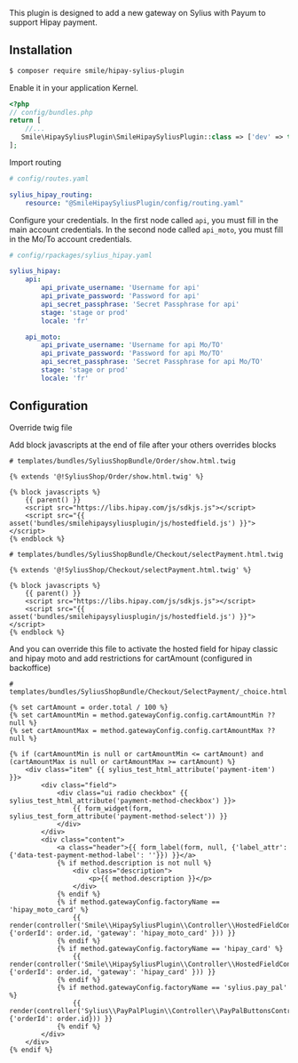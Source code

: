 This plugin is designed to add a new gateway on Sylius with Payum to support Hipay payment.

## Installation 

```bash
$ composer require smile/hipay-sylius-plugin
```

Enable it in your application Kernel.

```php
<?php
// config/bundles.php
return [
    //...
   Smile\HipaySyliusPlugin\SmileHipaySyliusPlugin::class => ['dev' => true, 'test' => true],
];
```

Import routing

```yaml
# config/routes.yaml

sylius_hipay_routing:
    resource: "@SmileHipaySyliusPlugin/config/routing.yaml"
```

Configure your credentials.
In the first node called `api`, you must fill in the main account credentials.
In the second node called `api_moto`, you must fill in the Mo/To account credentials.

```yaml
# config/rpackages/sylius_hipay.yaml

sylius_hipay:
    api:
        api_private_username: 'Username for api'
        api_private_password: 'Password for api'
        api_secret_passphrase: 'Secret Passphrase for api'
        stage: 'stage or prod'
        locale: 'fr'

    api_moto:
        api_private_username: 'Username for api Mo/TO'
        api_private_password: 'Password for api Mo/TO'
        api_secret_passphrase: 'Secret Passphrase for api Mo/TO'
        stage: 'stage or prod'
        locale: 'fr'
```

## Configuration

Override twig file

Add block javascripts at the end of file after your others overrides blocks
```twig
# templates/bundles/SyliusShopBundle/Order/show.html.twig

{% extends '@!SyliusShop/Order/show.html.twig' %}

{% block javascripts %}
    {{ parent() }}
    <script src="https://libs.hipay.com/js/sdkjs.js"></script>
    <script src="{{ asset('bundles/smilehipaysyliusplugin/js/hostedfield.js') }}"></script>
{% endblock %}

```

```twig
# templates/bundles/SyliusShopBundle/Checkout/selectPayment.html.twig

{% extends '@!SyliusShop/Checkout/selectPayment.html.twig' %}

{% block javascripts %}
    {{ parent() }}
    <script src="https://libs.hipay.com/js/sdkjs.js"></script>
    <script src="{{ asset('bundles/smilehipaysyliusplugin/js/hostedfield.js') }}"></script>
{% endblock %}

```

And you can override this file to activate the hosted field for hipay classic and hipay moto and add restrictions for cartAmount (configured in backoffice)
```twig
# templates/bundles/SyliusShopBundle/Checkout/SelectPayment/_choice.html.twig

{% set cartAmount = order.total / 100 %}
{% set cartAmountMin = method.gatewayConfig.config.cartAmountMin ?? null %}
{% set cartAmountMax = method.gatewayConfig.config.cartAmountMax ?? null %}

{% if (cartAmountMin is null or cartAmountMin <= cartAmount) and (cartAmountMax is null or cartAmountMax >= cartAmount) %}
    <div class="item" {{ sylius_test_html_attribute('payment-item') }}>
        <div class="field">
            <div class="ui radio checkbox" {{ sylius_test_html_attribute('payment-method-checkbox') }}>
                {{ form_widget(form, sylius_test_form_attribute('payment-method-select')) }}
            </div>
        </div>
        <div class="content">
            <a class="header">{{ form_label(form, null, {'label_attr': {'data-test-payment-method-label': ''}}) }}</a>
            {% if method.description is not null %}
                <div class="description">
                    <p>{{ method.description }}</p>
                </div>
            {% endif %}
            {% if method.gatewayConfig.factoryName == 'hipay_moto_card' %}
                {{ render(controller('Smile\\HipaySyliusPlugin\\Controller\\HostedFieldController:renderHostedFieldsAction', {'orderId': order.id, 'gateway': 'hipay_moto_card' })) }}
            {% endif %}
            {% if method.gatewayConfig.factoryName == 'hipay_card' %}
                {{ render(controller('Smile\\HipaySyliusPlugin\\Controller\\HostedFieldController:renderHostedFieldsAction', {'orderId': order.id, 'gateway': 'hipay_card' })) }}
            {% endif %}
            {% if method.gatewayConfig.factoryName == 'sylius.pay_pal' %}
                {{ render(controller('Sylius\\PayPalPlugin\\Controller\\PayPalButtonsController:renderPaymentPageButtonsAction', {'orderId': order.id})) }}
            {% endif %}
        </div>
    </div>
{% endif %}
```
